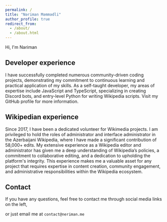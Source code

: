 ```yaml
---
permalink: /
title: "Nəriman Məmmədli"
author_profile: true
redirect_from:
  - /about/
  - /about.html
---
```


Hi, I'm Nəriman

## Developer experience
I have successfully completed numerous community-driven coding projects, demonstrating my commitment to continuous learning and practical application of my skills. As a self-taught developer, my areas of expertise include JavaScript and TypeScript, specializing in creating Discord bots, and entry-level Python for writing Wikipedia scripts. Visit my GitHub profile for more information.

## Wikipedian experience
Since 2017, I have been a dedicated volunteer for Wikimedia projects. I am privileged to hold the roles of administrator and interface administrator in the Azerbaijani Wikipedia, where I have made a significant contribution of 58,000+ edits. My extensive experience as a Wikipedia editor and administrator has given me a deep understanding of Wikipedia’s policies, a commitment to collaborative editing, and a dedication to upholding the platform's integrity. This experience makes me a valuable asset for any project that requires expertise in content creation, community engagement, and administrative responsibilities within the Wikipedia ecosystem.

## Contact

If you have any questions, feel free to contact me through social media links on the left,

or just email me at `contact@neriman.me`

